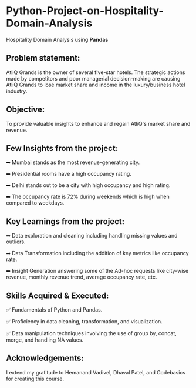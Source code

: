 # Python-Project-on-Hospitality-Domain-Analysis
Hospitality Domain Analysis using **Pandas**
## Problem statement: 
AtliQ Grands is the owner of several five-star hotels. The strategic actions made by competitors and poor managerial decision-making are causing AtliQ Grands to lose market share and income in the luxury/business hotel industry.
## Objective: 
To provide valuable insights to enhance and regain AtliQ's market share and revenue.
## Few Insights from the project:
➡ Mumbai stands as the most revenue-generating city.

➡ Presidential rooms have a high occupancy rating.

➡ Delhi stands out to be a city with high occupancy and high rating.

➡ The occupancy rate is 72% during weekends which is high when compared to weekdays.
## Key Learnings from the project:
➡ Data exploration and cleaning including handling missing values and outliers.

➡ Data Transformation including the addition of key metrics like occupancy rate.

➡ Insight Generation answering some of the Ad-hoc requests like city-wise revenue, monthly revenue trend, average occupancy rate, etc.
## Skills Acquired & Executed:
✅ Fundamentals of Python and Pandas.

✅ Proficiency in data cleaning, transformation, and visualization.

✅ Data manipulation techniques involving the use of group by, concat, merge, and handling NA values.

## Acknowledgements:
I extend my gratitude to Hemanand Vadivel, Dhaval Patel, and Codebasics for creating this course.

